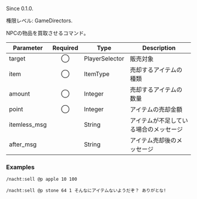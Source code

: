 Since 0.1.0.

権限レベル: GameDirectors.

NPCの物品を買取させるコマンド。

| Parameter    | Required | Type           | Description                            |
| ------------ | :------: | -------------- | -------------------------------------- |
| target       |    ◯     | PlayerSelector | 販売対象                               |
| item         |    ◯     | ItemType       | 売却するアイテムの種類                 |
| amount       |    ◯     | Integer        | 売却するアイテムの数量                 |
| point        |    ◯     | Integer        | アイテムの売却金額                     |
| itemless_msg |          | String         | アイテムが不足している場合のメッセージ |
| after_msg    |          | String         | アイテム売却後のメッセージ             |

### Examples

```
/nacht:sell @p apple 10 100
```

```
/nacht:sell @p stone 64 1 そんなにアイテムないようだぞ？ ありがとな!
```
